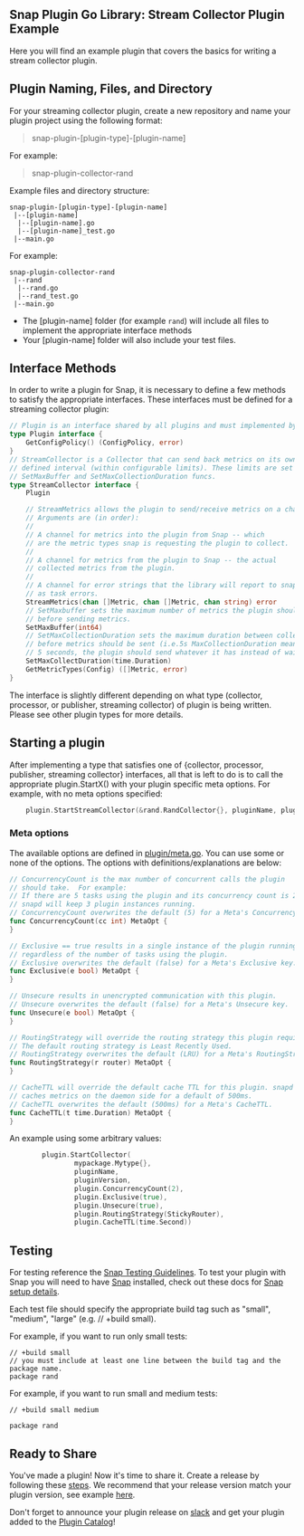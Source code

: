 
## Snap Plugin Go Library: Stream Collector Plugin Example
Here you will find an example plugin that covers the basics for writing a stream collector plugin.

## Plugin Naming, Files, and Directory
For your streaming collector plugin, create a new repository and name your plugin project using the following format:

>snap-plugin-[plugin-type]-[plugin-name]

For example: 
>snap-plugin-collector-rand


Example files and directory structure:  
```
snap-plugin-[plugin-type]-[plugin-name]
 |--[plugin-name]
  |--[plugin-name].go  
  |--[plugin-name]_test.go  
 |--main.go
```

For example:
```
snap-plugin-collector-rand
 |--rand
  |--rand.go  
  |--rand_test.go  
 |--main.go
```

* The [plugin-name] folder (for example `rand`) will include all files to implement the appropriate interface methods
* Your [plugin-name] folder  will also include your test files.



## Interface Methods

In order to write a plugin for Snap, it is necessary to define a few methods to satisfy the appropriate interfaces. These interfaces must be defined for a streaming collector plugin:


```go
// Plugin is an interface shared by all plugins and must implemented by each plugin to communicate with Snap.
type Plugin interface {
	GetConfigPolicy() (ConfigPolicy, error)
}
// StreamCollector is a Collector that can send back metrics on its own
// defined interval (within configurable limits). These limits are set by the
// SetMaxBuffer and SetMaxCollectionDuration funcs.
type StreamCollector interface {
	Plugin

	// StreamMetrics allows the plugin to send/receive metrics on a channel
	// Arguments are (in order):
	//
	// A channel for metrics into the plugin from Snap -- which
	// are the metric types snap is requesting the plugin to collect.
	//
	// A channel for metrics from the plugin to Snap -- the actual
	// collected metrics from the plugin.
	//
	// A channel for error strings that the library will report to snap
	// as task errors.
	StreamMetrics(chan []Metric, chan []Metric, chan string) error
	// SetMaxbuffer sets the maximum number of metrics the plugin should buffer
	// before sending metrics.
	SetMaxBuffer(int64)
	// SetMaxCollectionDuration sets the maximum duration between collections
	// before metrics should be sent (i.e.5s MaxCollectionDuration means that after
	// 5 seconds, the plugin should send whatever it has instead of waiting longer).
	SetMaxCollectDuration(time.Duration)
	GetMetricTypes(Config) ([]Metric, error)
}
```
The interface is slightly different depending on what type (collector, processor, or publisher, streaming collector) of plugin is being written. Please see other plugin types for more details.



## Starting a plugin

After implementing a type that satisfies one of {collector, processor, publisher, streaming collector} interfaces, all that is left to do is to call the appropriate plugin.StartX() with your plugin specific meta options. For example, with no meta options specified:

```go
	plugin.StartStreamCollector(&rand.RandCollector{}, pluginName, pluginVersion)
```

### Meta options

The available options are defined in [plugin/meta.go](/v1/plugin/meta.go). You can use some or none of the options. The options with definitions/explanations are below:

```go
// ConcurrencyCount is the max number of concurrent calls the plugin
// should take.  For example:
// If there are 5 tasks using the plugin and its concurrency count is 2,
// snapd will keep 3 plugin instances running.
// ConcurrencyCount overwrites the default (5) for a Meta's ConcurrencyCount.
func ConcurrencyCount(cc int) MetaOpt {
}

// Exclusive == true results in a single instance of the plugin running
// regardless of the number of tasks using the plugin.
// Exclusive overwrites the default (false) for a Meta's Exclusive key.
func Exclusive(e bool) MetaOpt {
}

// Unsecure results in unencrypted communication with this plugin.
// Unsecure overwrites the default (false) for a Meta's Unsecure key.
func Unsecure(e bool) MetaOpt {
}

// RoutingStrategy will override the routing strategy this plugin requires.
// The default routing strategy is Least Recently Used.
// RoutingStrategy overwrites the default (LRU) for a Meta's RoutingStrategy.
func RoutingStrategy(r router) MetaOpt {
}

// CacheTTL will override the default cache TTL for this plugin. snapd
// caches metrics on the daemon side for a default of 500ms.
// CacheTTL overwrites the default (500ms) for a Meta's CacheTTL.
func CacheTTL(t time.Duration) MetaOpt {
}
```

An example using some arbitrary values:

```go
        plugin.StartCollector(
                mypackage.Mytype{},
                pluginName,
                pluginVersion,
                plugin.ConcurrencyCount(2),
                plugin.Exclusive(true),
                plugin.Unsecure(true),
                plugin.RoutingStrategy(StickyRouter),
                plugin.CacheTTL(time.Second))				
```

## Testing
For testing reference the [Snap Testing Guidelines](https://github.com/librato/snap/blob/master/CONTRIBUTING.md#testing-guidelines). To test your plugin with Snap you will need to have [Snap](https://github.com/librato/snap) installed, check out these docs for [Snap setup details](https://github.com/librato/snap/blob/master/docs/BUILD_AND_TEST.md#getting-started).

Each test file should specify the appropriate build tag such as "small", "medium", "large" (e.g. // +build small).


For example, if you want to run only small tests:
```
// +build small
// you must include at least one line between the build tag and the package name.
package rand
```

For example, if you want to run small and medium tests:
```
// +build small medium

package rand
```

## Ready to Share
You've made a plugin! Now it's time to share it. Create a release by following these [steps](https://help.github.com/articles/creating-releases/). We recommend that your release version match your plugin version, see example [here](main.go#L29).

Don't forget to announce your plugin release on [slack](https://intelsdi-x.herokuapp.com/) and get your plugin added to the [Plugin Catalog](https://github.com/librato/snap/blob/master/docs/PLUGIN_CATALOG.md)!




